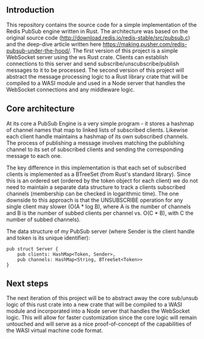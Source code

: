 ## Introduction  
This repository contains the source code for a simple implementation of the Redis PubSub engine written in Rust. The architecture was based on the original source code (http://download.redis.io/redis-stable/src/pubsub.c) and the deep-dive article written here https://making.pusher.com/redis-pubsub-under-the-hood/. The first version of this project is a simple WebSocket server using the ws Rust crate. Clients can establish connections to this server and send subscribe/unscubscribe/publish messages to it to be processed. The second version of this project will abstract the message processing logic to a Rust library crate that will be compiled to a WASI module and used in a Node server that handles the WebSocket connections and any middleware logic.

## Core architecture  
At its core a PubSub Engine is a very simple program - it stores a hashmap of channel names that map to linked lists of subscribed clients. Likewise each client handle maintains a hashmap of its own subscribed channels. The process of publishing a message involves matching the publishing channel to its set of subscribed clients and sending the corresponding message to each one.  

The key difference in this implementation is that each set of subscribed clients is implemented as a BTreeSet (from Rust's standard library). Since this is an ordered set (ordered by the token object for each client) we do not need to maintain a separate data structure to track a clients subscribed channels (membership can be checked in logarithmic time). The one downside to this approach is that the UNSUBSCRIBE operation for any single client may slower (O(A * log B), where A is the number of channels and B is the number of subbed clients per channel vs. O(C * B), with C the number of subbed channels).

The data structure of my PubSub server (where Sender is the client handle and token is its unique identifier):
```
pub struct Server {
    pub clients: HashMap<Token, Sender>,
    pub channels: HashMap<String, BTreeSet<Token>>
}
```

## Next steps  
The next iteration of this project will be to abstract away the core sub/unsub logic of this rust crate into a new crate that will be compiled to a WASI module and incorporated into a Node server that handles the WebSocket logic. This will allow for faster customization since the core logic will remain untouched and will serve as a nice proof-of-concept of the capabilities of the WASI virtual machine code format.